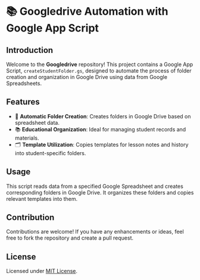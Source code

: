 # 📚 Googledrive Automation with Google App Script

## Introduction
Welcome to the **Googledrive** repository! This project contains a Google App Script, `createStudentFolder.gs`, designed to automate the process of folder creation and organization in Google Drive using data from Google Spreadsheets.

## Features
- 📁 **Automatic Folder Creation**: Creates folders in Google Drive based on spreadsheet data.
- 📚 **Educational Organization**: Ideal for managing student records and materials.
- 🗂️ **Template Utilization**: Copies templates for lesson notes and history into student-specific folders.

## Usage
This script reads data from a specified Google Spreadsheet and creates corresponding folders in Google Drive. It organizes these folders and copies relevant templates into them.

## Contribution
Contributions are welcome! If you have any enhancements or ideas, feel free to fork the repository and create a pull request.

## License
Licensed under [MIT License](LICENSE).

